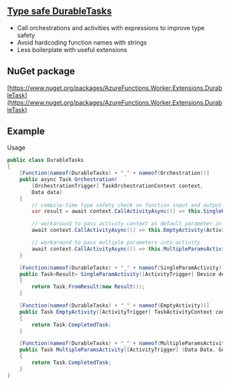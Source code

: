 ## [Type safe DurableTasks](src/AzureFunctions.Worker.Extensions.DurableTask/readme.md)
- Call orchestrations and activities with expressions to improve type safety
- Avoid hardcoding function names with strings
- Less boilerplate with useful extensions

## NuGet package
[https://www.nuget.org/packages/AzureFunctions.Worker.Extensions.DurableTask](https://www.nuget.org/packages/AzureFunctions.Worker.Extensions.DurableTask)

## Example

Usage
```csharp
public class DurableTasks
{
    [Function(nameof(DurableTasks) + "_" + nameof(Orchestration))]
    public async Task Orchestration(
        [OrchestrationTrigger] TaskOrchestrationContext context,
        Data data)
    {
        // compile-time type safety check on function input and output parameter
        var result = await context.CallActivityAsync(() => this.SingleParamActivity(data));

        // workaround to pass activity context as default parameter in parameterless activity
        await context.CallActivityAsync(() => this.EmptyActivity(ActivityContext.Default));

        // workaround to pass multiple parameters into activity
        await context.CallActivityAsync(() => this.MultipleParamsActivity(ValueTuple.Create(data, Guid.NewGuid())));
    }

    [Function(nameof(DurableTasks) + "_" + nameof(SingleParamActivity))]
    public Task<Result> SingleParamActivity([ActivityTrigger] Device device)
    {
        return Task.FromResult(new Result());
    }

    [Function(nameof(DurableTasks) + "_" + nameof(EmptyActivity))]
    public Task EmptyActivity([ActivityTrigger] TaskActivityContext context)
    {
        return Task.CompletedTask;
    }

    [Function(nameof(DurableTasks) + "_" + nameof(MultipleParamsActivity))]
    public Task MultipleParamsActivity([ActivityTrigger] (Data Data, Guid Id) context)
    {
        return Task.CompletedTask;
    }
}
```
